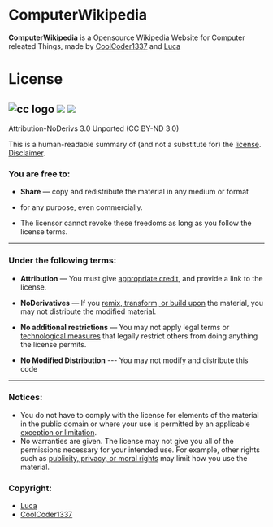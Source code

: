 # ComputerWikipedia

**ComputerWikipedia** is a Opensource Wikipedia Website for Computer releated Things, made by [CoolCoder1337](https://github.com/CoolCoder1337) and [Luca]()


# License
##  ![cc logo](https://creativecommons.org/images/deed/cc_icon_white_x2.png) ![](https://creativecommons.org/images/deed/attribution_icon_white_x2.png) ![](https://creativecommons.org/images/deed/nd_white_x2.png)
 Attribution-NoDerivs 3.0 Unported (CC BY-ND 3.0) 

This is a human-readable summary of (and not a substitute for) the [license](https://creativecommons.org/licenses/by-nd/3.0/legalcode). [Disclaimer](https://creativecommons.org/licenses/by-nd/3.0/#).

### You are free to:

-   **Share** — copy and redistribute the material in any medium or format
-   for any purpose, even commercially.

-   The licensor cannot revoke these freedoms as long as you follow the license terms.

----------

### Under the following terms:

-   **Attribution** — You must give [appropriate credit](https://creativecommons.org/licenses/by-nd/3.0/#), and provide a link to the license.
    
-   **NoDerivatives** — If you [remix, transform, or build upon](https://creativecommons.org/licenses/by-nd/3.0/#) the material, you may not distribute the modified material.
    

-   **No additional restrictions** — You may not apply legal terms or [technological measures](https://creativecommons.org/licenses/by-nd/3.0/#) that legally restrict others from doing anything the license permits.
-  **No Modified Distribution** --- You may not modify and distribute this code

----------

### Notices:

-   You do not have to comply with the license for elements of the material in the public domain or where your use is permitted by an applicable [exception or limitation](https://creativecommons.org/licenses/by-nd/3.0/#).
-   No warranties are given. The license may not give you all of the permissions necessary for your intended use. For example, other rights such as [publicity, privacy, or moral rights](https://creativecommons.org/licenses/by-nd/3.0/#) may limit how you use the material.

### Copyright:
- [Luca]()
- [CoolCoder1337](https://github.com/CoolCoder1337)
